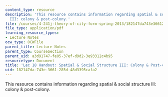 ```yaml
---
content_type: resource
description: 'This resource contains information regarding spatial & social structure
  III: colony & post-colony.'
file: /courses/4-241j-theory-of-city-form-spring-2013/182147da743e3661285d48d3395cafa2_MIT4_241JS13_handout18.pdf
file_type: application/pdf
learning_resource_types:
- Lecture Notes
ocw_type: OCWFile
parent_title: Lecture Notes
parent_type: CourseSection
parent_uid: a3d91747-fe05-37ef-d9d2-3e93312c4b95
resourcetype: Document
title: 'Lec 18 Handout: Spatial & Social Structure III: Colony & Post-colony'
uid: 182147da-743e-3661-285d-48d3395cafa2
---
```

This resource contains information regarding spatial & social structure III: colony & post-colony.

